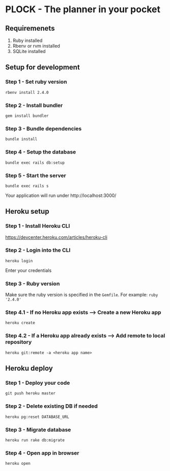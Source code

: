 # PLOCK - The planner in your pocket

## Requiremenets
1. Ruby installed
3. Rbenv or rvm installed
2. SQLite installed

## Setup for development

### Step 1 - Set ruby version
`rbenv install 2.4.0`

### Step 2 - Install bundler
`gem install bundler`

### Step 3 - Bundle dependencies
`bundle install`

### Step 4 - Setup the database
`bundle exec rails db:setup`

### Step 5 - Start the server
`bundle exec rails s`

Your application will run under http://localhost:3000/

## Heroku setup

### Step 1 - Install Heroku CLI
https://devcenter.heroku.com/articles/heroku-cli

### Step 2 - Login into the CLI
`heroku login`

Enter your credentials

### Step 3 - Ruby version
Make sure the ruby version is specified in the `Gemfile`. For example:
`ruby '2.4.0'`

### Step 4.1 - If no Heroku app exists --> Create a new Heroku app
`heroku create`

### Step 4.2 - If a Heroku app already exists --> Add remote to local repository
`heroku git:remote -a <heroku app name>`

## Heroku deploy

### Step 1 - Deploy your code
`git push heroku master`

### Step 2 - Delete existing DB if needed
`heroku pg:reset DATABASE_URL`

### Step 3 - Migrate database
`heroku run rake db:migrate`

### Step 4 - Open app in browser
`heroku open`
